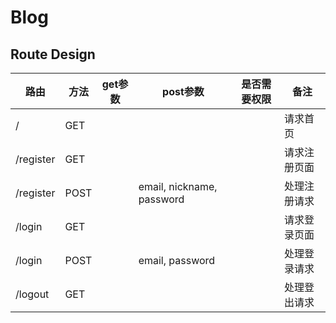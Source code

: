 # Blog
## Route Design

| 路由      | 方法 | get参数 | post参数                  | 是否需要权限 | 备注         |
| --------- | ---- | ------- | ------------------------- | ------------ | ------------ |
| /         | GET  |         |                           |              | 请求首页     |
| /register | GET  |         |                           |              | 请求注册页面 |
| /register | POST |         | email, nickname, password |              | 处理注册请求 |
| /login    | GET  |         |                           |              | 请求登录页面 |
| /login    | POST |         | email, password           |              | 处理登录请求 |
| /logout   | GET  |         |                           |              | 处理登出请求 |

